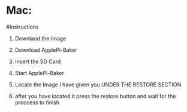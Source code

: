 Mac:
=====

#Instructions

1. Downlaod the Image

2. Download ApplePi-Baker

3. Insert the SD Card

4. Start ApplePi-Baker

5. Locate the Image I have given you UNDER THE RESTORE SECTION

6. after you have located it press the restore button and wait for the proccess to finish
